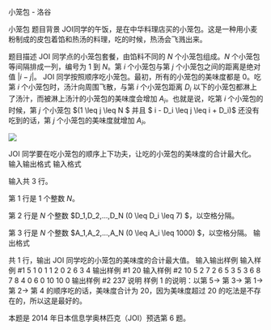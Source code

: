 



小笼包 - 洛谷














小笼包
题目背景
JOI同学的午饭，是在中华料理店买的小笼包。这是一种用小麦粉制成的皮包着馅和热汤的料理，吃的时候，热汤会飞溅出来。

题目描述
JOI 同学点的小笼包套餐，由馅料不同的 $N$ 个小笼包组成。$N$ 个小笼包等间隔排成一列，编号为 $1$ 到 $N$。第 $i$ 个小笼包与第 $j$ 个小笼包之间的距离是绝对值 $\vert i - j \vert$。
JOI 同学按照顺序吃小笼包。最初，所有的小笼包的美味度都是 $0$。吃第 $i$ 个小笼包时，汤汁向周围飞散，与第 $i$ 个小笼包距离 $D_i$ 以下的小笼包都淋上了汤汁，而被淋上汤汁的小笼包的美味度会增加 $A_i$。也就是说，吃第 $i$ 个小笼包的时候，第 $j$ 个小笼包 $(1 \leq j \leq N $ 并且 $ i - D_i \leq j \leq i + D_i)$ 还没有吃到的话，第 $j$ 个小笼包的美味度就增加 $A_i$。

 ![](https://cdn.luogu.com.cn/upload/pic/2340.png) 

JOI 同学要在吃小笼包的顺序上下功夫，让吃的小笼包的美味度的合计最大化。
输入输出格式
输入格式

输入共 $3$ 行。

第 $1$ 行是 $1$ 个整数 $N$。

第 $2$ 行是 $N$ 个整数 $D_1,D_2,...,D_N (0 \leq D_i \leq 7) $，以空格分隔。

第 $3$ 行是 $N$ 个整数 $A_1,A_2,...,A_N (0 \leq A_i \leq 1000) $，以空格分隔。
输出格式

共 $1$ 行，输出 JOI 同学吃的小笼包的美味度的合计最大值。
输入输出样例
输入样例 #1
5
1 0 1 1 2
0 2 6 3 4
输出样例 #1
20
输入样例 #2
10
5 2 7 2 6 5 3 5 3 6
8 7 8 4 0 6 0 10 10 0
输出样例 #2
237
说明
样例 $1$ 的说明：以第 $5 \rightarrow$ 第 $3 \rightarrow$ 第 $1 \rightarrow$ 第 $2 \rightarrow$ 第 $4$ 的顺序吃的话，美味度合计为 $20$，因为美味度超过 $20$ 的吃法是不存在的，所以这是最好的。

本题是 2014 年日本信息学奥林匹克（JOI）预选第 6 题。






